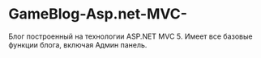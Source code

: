 # GameBlog-Asp.net-MVC-
Блог построенный на технологии ASP.NET MVC 5. Имеет все базовые функции блога, включая Админ панель.
